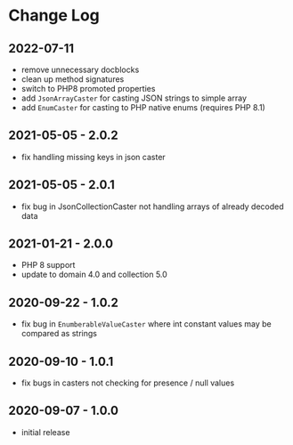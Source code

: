 Change Log
==========

2022-07-11
----------

 * remove unnecessary docblocks
 * clean up method signatures
 * switch to PHP8 promoted properties
 * add `JsonArrayCaster` for casting JSON strings to simple array
 * add `EnumCaster` for casting to PHP native enums (requires PHP 8.1)

2021-05-05 - 2.0.2
------------------

 * fix handling missing keys in json caster

2021-05-05 - 2.0.1
------------------

 * fix bug in JsonCollectionCaster not handling arrays of already decoded data 

2021-01-21 - 2.0.0
------------------

 * PHP 8 support
 * update to domain 4.0 and collection 5.0

2020-09-22 - 1.0.2
------------------

 * fix bug in `EnumberableValueCaster` where int constant values may be compared as strings

2020-09-10 - 1.0.1
------------------

 * fix bugs in casters not checking for presence / null values

2020-09-07 - 1.0.0
------------------

 * initial release
